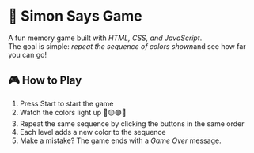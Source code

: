# 🎵 Simon Says Game

A fun memory game built with *HTML, CSS, and JavaScript*.  
The goal is simple: *repeat the sequence of colors shown*and see how far you can go!


## 🎮 How to Play
1. Press Start to start the game 
2. Watch the colors light up  🔴🟡🟢🔵  
3. Repeat the same sequence by clicking the buttons in the same order  
4. Each level adds a new color to the sequence  
5. Make a mistake? The game ends with a *Game Over* message.
